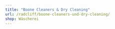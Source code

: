 ```yaml
---
title: "Boone Cleaners & Dry Cleaning"
url: /radcliff/boone-cleaners-und-dry-cleaning/
shop: Wäscherei
---
```

